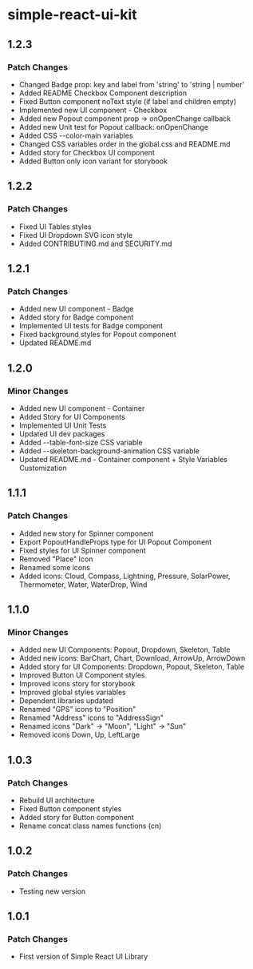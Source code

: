 # simple-react-ui-kit

## 1.2.3

### Patch Changes

-   Changed Badge prop: key and label from 'string' to 'string | number'
-   Added README Checkbox Component description
-   Fixed Button component noText style (if label and children empty)
-   Implemented new UI component - Checkbox
-   Added new Popout component prop -> onOpenChange callback
-   Added new Unit test for Popout callback: onOpenChange
-   Added CSS --color-main variables
-   Changed CSS variables order in the global.css and README.md
-   Added story for Checkbox UI component
-   Added Button only icon variant for storybook

## 1.2.2

### Patch Changes

-   Fixed UI Tables styles
-   Fixed UI Dropdown SVG icon style
-   Added CONTRIBUTING.md and SECURITY.md

## 1.2.1

### Patch Changes

-   Added new UI component - Badge
-   Added story for Badge component
-   Implemented UI tests for Badge component
-   Fixed background styles for Popout component
-   Updated README.md

## 1.2.0

### Minor Changes

-   Added new UI component - Container
-   Added Story for UI Components
-   Implemented UI Unit Tests
-   Updated UI dev packages
-   Added --table-font-size CSS variable
-   Added --skeleton-background-animation CSS variable
-   Updated README.md - Container component + Style Variables Customization

## 1.1.1

### Patch Changes

-   Added new story for Spinner component
-   Export PopoutHandleProps type for UI Popout Component
-   Fixed styles for UI Spinner component
-   Removed "Place" Icon
-   Renamed some icons
-   Added icons: Cloud, Compass, Lightning, Pressure, SolarPower, Thermometer, Water, WaterDrop, Wind

## 1.1.0

### Minor Changes

-   Added new UI Components: Popout, Dropdown, Skeleton, Table
-   Added new icons: BarChart, Chart, Download, ArrowUp, ArrowDown
-   Added story for UI Components: Dropdown, Popout, Skeleton, Table
-   Improved Button UI Component styles
-   Improved icons story for storybook
-   Improved global styles variables
-   Dependent libraries updated
-   Renamed "GPS" icons to "Position"
-   Renamed "Address" icons to "AddressSign"
-   Renamed icons "Dark" -> "Moon", "Light" -> "Sun"
-   Removed icons Down, Up, LeftLarge

## 1.0.3

### Patch Changes

-   Rebuild UI architecture
-   Fixed Button component styles
-   Added story for Button component
-   Rename concat class names functions (cn)

## 1.0.2

### Patch Changes

-   Testing new version

## 1.0.1

### Patch Changes

-   First version of Simple React UI Library
